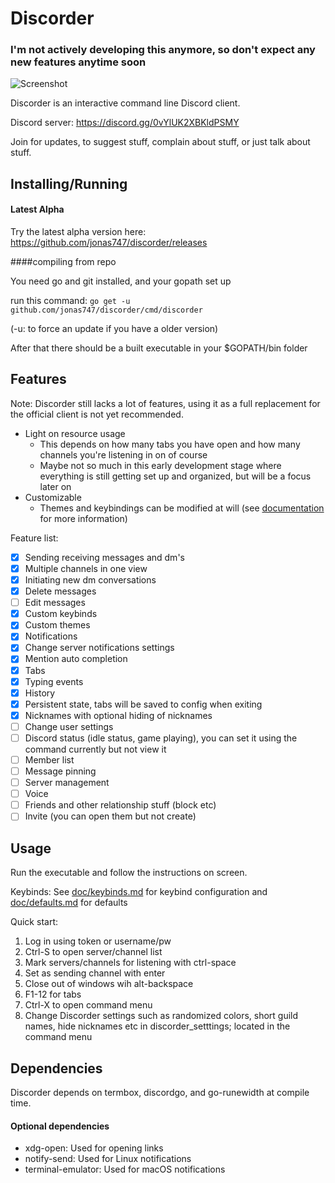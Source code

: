 # Discorder

### I'm not actively developing this anymore, so don't expect any new features anytime soon

![Screenshot](https://dl.dropboxusercontent.com/u/17487167/screenshots/1476387883.png)

Discorder is an interactive command line Discord client.

Discord server: https://discord.gg/0vYlUK2XBKldPSMY

Join for updates, to suggest stuff, complain about stuff, or just talk about stuff.

## Installing/Running

#### Latest Alpha

Try the latest alpha version here: https://github.com/jonas747/discorder/releases

####compiling from repo

You need go and git installed, and your gopath set up

run this command: `go get -u github.com/jonas747/discorder/cmd/discorder`

(-u: to force an update if you have a older version)

After that there should be a built executable in your $GOPATH/bin folder

## Features

Note: Discorder still lacks a lot of features, using it as a full replacement for the official client is not yet recommended.

 - Light on resource usage
     + This depends on how many tabs you have open and how many channels you're listening in on of course
     + Maybe not so much in this early development stage where everything is still getting set up and organized, but will be a focus later on
 - Customizable
     + Themes and keybindings can be modified at will (see [documentation](doc) for more information)

Feature list:

- [x] Sending receiving messages and dm's
- [x] Multiple channels in one view
- [x] Initiating new dm conversations
- [x] Delete messages
- [ ] Edit messages
- [x] Custom keybinds
- [x] Custom themes
- [x] Notifications
- [x] Change server notifications settings
- [x] Mention auto completion
- [x] Tabs
- [x] Typing events
- [x] History
- [x] Persistent state, tabs will be saved to config when exiting
- [x] Nicknames with optional hiding of nicknames
- [ ] Change user settings
- [ ] Discord status (idle status, game playing), you can set it using the command currently but not view it
- [ ] Member list  
- [ ] Message pinning
- [ ] Server management
- [ ] Voice
- [ ] Friends and other relationship stuff (block etc)
- [ ] Invite (you can open them but not create)

## Usage

Run the executable and follow the instructions on screen.

Keybinds: See [doc/keybinds.md](https://github.com/jonas747/discorder/blob/master/doc/keybinds.md) for keybind configuration and [doc/defaults.md](https://github.com/jonas747/discorder/blob/master/doc/defaults.md) for defaults

Quick start:

1. Log in using token or username/pw
2. Ctrl-S to open server/channel list
3. Mark servers/channels for listening with ctrl-space
4. Set as sending channel with enter
5. Close out of windows wih alt-backspace
6. F1-12 for tabs
7. Ctrl-X to open command menu
8. Change Discorder settings such as randomized colors, short guild names, hide nicknames etc in discorder_setttings; located in the command menu

## Dependencies

Discorder depends on termbox, discordgo, and go-runewidth at compile time.

#### Optional dependencies

 - xdg-open: Used for opening links
 - notify-send: Used for Linux notifications
 - terminal-emulator: Used for macOS notifications
